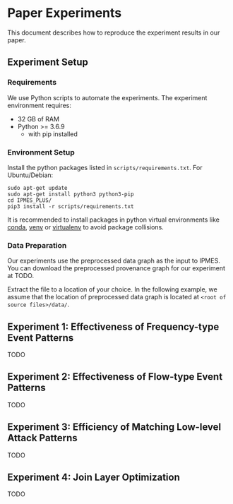 # Paper Experiments

This document describes how to reproduce the experiment results in our paper.

## Experiment Setup

### Requirements

We use Python scripts to automate the experiments. The experiment environment requires:

- 32 GB of RAM
- Python >= 3.6.9
    - with pip installed

### Environment Setup

Install the python packages listed in `scripts/requirements.txt`. For Ubuntu/Debian:

```
sudo apt-get update
sudo apt-get install python3 python3-pip
cd IPMES_PLUS/
pip3 install -r scripts/requirements.txt
```

It is recommended to install packages in python virtual environments like [conda](https://docs.anaconda.com/free/miniconda/index.html), [venv](https://docs.python.org/3/library/venv.html) or [virtualenv](https://virtualenv.pypa.io/en/latest/) to avoid package collisions.

### Data Preparation

Our experiments use the preprocessed data graph as the input to IPMES. You can download the preprocessed provenance graph for our experiment at TODO.

Extract the file to a location of your choice. In the following example, we assume that the location of preprocessed data graph is located at `<root of source files>/data/`.

## Experiment 1: Effectiveness of Frequency-type Event Patterns

TODO

## Experiment 2: Effectiveness of Flow-type Event Patterns

TODO

## Experiment 3: Efficiency of Matching Low-level Attack Patterns

TODO

## Experiment 4: Join Layer Optimization

TODO
